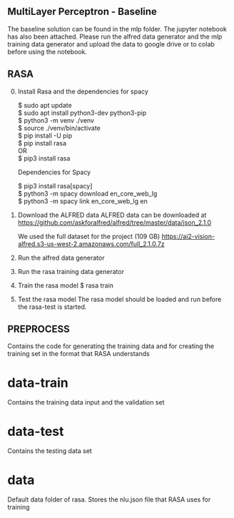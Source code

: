 ## MultiLayer Perceptron - Baseline

The baseline solution can be found in the mlp folder. The jupyter notebook has also been attached.
Please run the alfred data generator and the mlp training data generator and upload the data to google drive or to colab before using the notebook.


## RASA
0. Install Rasa and the dependencies for spacy

    $ sudo apt update <br/>
    $ sudo apt install python3-dev python3-pip <br/>
    $ python3 -m venv ./venv <br/>
    $ source ./venv/bin/activate <br/>
    $ pip install -U pip <br/>
    $ pip install rasa <br/>
     OR <br/>
    $ pip3 install rasa <br/>

    Dependencies for Spacy

    $ pip3 install rasa[spacy] <br/>
    $ python3 -m spacy download en_core_web_lg <br/>
    $ python3 -m spacy link en_core_web_lg en <br/>



1. Download the ALFRED data
    ALFRED data can be downloaded at https://github.com/askforalfred/alfred/tree/master/data/json_2.1.0
    
    We used the full dataset for the project (109 GB)
    https://ai2-vision-alfred.s3-us-west-2.amazonaws.com/full_2.1.0.7z
    
    
2. Run the alfred data generator
    
3. Run the rasa training data generator

4. Train the rasa model
    $ rasa train
    
5. Test the rasa model
    The rasa model should be loaded and run before the rasa-test is started.


## PREPROCESS

Contains the code for generating the training data and for creating the training set in the format that RASA understands


# data-train 
Contains the training data input and the validation set

# data-test
Contains the testing data set

# data
Default data folder of rasa. Stores the nlu.json file that RASA uses for training




